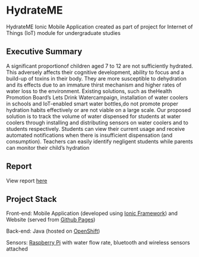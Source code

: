 # HydrateME

HydrateME Ionic Mobile Application created as part of project for Internet of Things (IoT) module for undergraduate studies

Executive Summary
------
A significant proportionof children aged 7 to 12 are not sufficiently hydrated. This adversely affects their cognitive development, 
ability to focus and a build-up of toxins in their body. They are more susceptible to dehydration and its effects due to an immature 
thirst mechanism and higher rates of water loss to the environment. Existing solutions, such as theHealth Promotion Board’s Lets
Drink Watercampaign, installation of water coolers in schools and IoT-enabled smart water bottles,do not promote proper hydration 
habits effectively or are not viable on a large scale.  Our proposed solution is to track the volume of water dispensed for students
at water coolers through installing and distributing sensors on water coolers and to students respectively. Students can view their 
current usage and receive automated notifications when there is insufficient dispensation (and consumption). Teachers can easily 
identify negligent students while parents can monitor their child’s hydration

Report
------

View report [here](https://www.dropbox.com/s/4xwzr0rje89tgf3/proj3-team5.pdf?dl=0)

Project Stack
------
Front-end: Mobile Application (developed using [Ionic Framework](https://ionicframework.com/)) and Website (served from [Github Pages](https://pages.github.com/))

Back-end: Java (hosted on [OpenShift](https://www.openshift.com/))

Sensors: [Raspberry Pi](https://www.raspberrypi.org/) with water flow rate, bluetooth and wireless sensors attached

